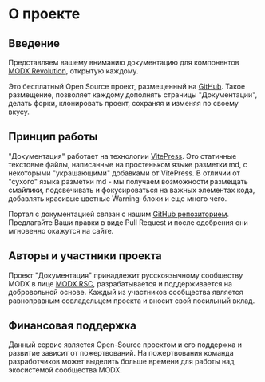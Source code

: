 # О проекте

## Введение
Представляем вашему вниманию документацию для компонентов [MODX Revolution](https://modx.com/), открытую каждому.

Это бесплатный Open Source проект, размещенный на [GitHub](https://github.com/modx-pro/Docs).
Такое размещение, позволяет каждому дополнять страницы "Документации", делать форки, клонировать проект, сохраняя и изменяя по своему вкусу.

## Принцип работы

"Документация" работает на технологии [VitePress](https://vitepress.dev/). Это статичные текстовые файлы, написанные на простеньком языке разметки md, с некоторыми "украшающими" добавками от VitePress.
В отличии от "сухого" языка разметки md - мы получаем возможности размещать смайлики, подсвечивать и фокусироваться на важных элементах кода, добавлять красивые цветные Warning-блоки и еще много чего.

Портал с документацией связан с нашим [GitHub репозиторием](https://github.com/modx-pro/Docs). Предлагайте Ваши правки в виде Pull Request и после одобрения они мгновенно окажутся на сайте.

## Авторы и участники проекта

Проект "Документация" принадлежит русскоязычному сообществу MODX в лице [MODX RSC](https://github.com/modx-pro), разрабатывается и поддерживается на добровольной основе.
Каждый из участников сообщества является равноправным совладельцем проекта и вносит свой посильный вклад.


## Финансовая поддержка

Данный сервис является Open-Source проектом и его поддержка и развитие зависит от пожертвований.
На пожертвования команда разработчиков может выделить больше времени для работы над экосистемой сообщества MODX.
